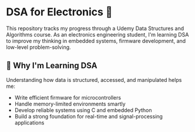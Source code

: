 # DSA for Electronics 🚀

This repository tracks my progress through a Udemy Data Structures and Algorithms course. As an electronics engineering student, I'm learning DSA to improve my thinking in embedded systems, firmware development, and low-level problem-solving.

## 🧠 Why I'm Learning DSA

Understanding how data is structured, accessed, and manipulated helps me:
- Write efficient firmware for microcontrollers
- Handle memory-limited environments smartly
- Develop reliable systems using C and embedded Python
- Build a strong foundation for real-time and signal-processing applications


